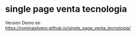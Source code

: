 # single page venta tecnologia

Versión Demo en https://rominasilvero.github.io/single_page_venta_tecnologia/
